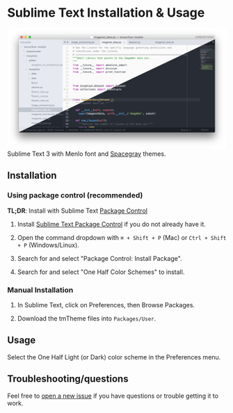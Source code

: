 # Sublime Text Installation & Usage

![screenshot: sublimetext](../screenshots/sublimetext.png)
Sublime Text 3 with Menlo font and [Spacegray](https://github.com/kkga/spacegray) themes.


## Installation
### Using package control (recommended)
__TL;DR__: Install with Sublime Text [Package Control](https://packagecontrol.io/packages/One%20Half%20Color%20Schemes)

1. Install [Sublime Text Package Control](https://packagecontrol.io/installation) if you do not already have it.

2. Open the command dropdown with `⌘ + Shift + P` (Mac) or `Ctrl + Shift + P` (Windows/Linux).

3. Search for and select "Package Control: Install Package".

4. Search for and select "One Half Color Schemes" to install.


### Manual Installation
1. In Sublime Text, click on Preferences, then Browse Packages.

2. Download the tmTheme files into `Packages/User`.


## Usage
Select the One Half Light (or Dark) color scheme in the Preferences menu.


## Troubleshooting/questions
Feel free to [open a new issue](https://github.com/sonph/onehalf/issues/new)
if you have questions or trouble getting it to work.